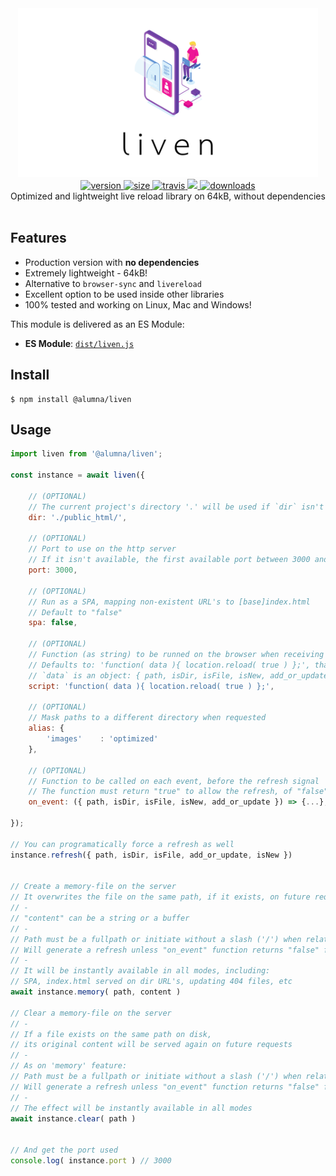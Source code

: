 <div align="center">
	<img src="https://github.com/alumna/liven/raw/master/liven.svg?sanitize=true" alt="liven" width="480" height="270" />
</div>

<div align="center">
	<a href="https://npmjs.org/package/@alumna/liven">
		<img src="https://badgen.now.sh/npm/v/@alumna/liven" alt="version" />
	</a>
	<a href="https://npmjs.org/package/@alumna/liven">
		<img src="https://badgen.net/bundlephobia/min/@alumna/liven" alt="size" />
	</a>
	<a href="https://travis-ci.org/alumna/liven">
		<img src="https://travis-ci.org/alumna/liven.svg?branch=master" alt="travis" />
	</a>
	<a href="https://codecov.io/gh/alumna/liven">
		<img src="https://codecov.io/gh/alumna/liven/branch/master/graph/badge.svg" />
	</a>
	<a href="https://npmjs.org/package/@alumna/liven">
		<img src="https://badgen.now.sh/npm/dm/@alumna/liven" alt="downloads" />
	</a>
</div>

<div align="center">Optimized and lightweight live reload library on 64kB, without dependencies</div>

<br/>

## Features

* Production version with **no dependencies**
* Extremely lightweight - 64kB!
* Alternative to `browser-sync` and `livereload`
* Excellent option to be used inside other libraries
* 100% tested and working on Linux, Mac and Windows!

This module is delivered as an ES Module:

* **ES Module**: [`dist/liven.js`](https://unpkg.com/@alumna/liven/dist/liven.js)


## Install

```
$ npm install @alumna/liven
```


## Usage

```js
import liven from '@alumna/liven';

const instance = await liven({

	// (OPTIONAL)
	// The current project's directory '.' will be used if `dir` isn't passed
	dir: './public_html/',

	// (OPTIONAL)
	// Port to use on the http server
	// If it isn't available, the first available port between 3000 and 3100 will be used 
	port: 3000,

	// (OPTIONAL)
	// Run as a SPA, mapping non-existent URL's to [base]index.html
	// Default to "false"
	spa: false,

	// (OPTIONAL)
	// Function (as string) to be runned on the browser when receiving a socket signal
	// Defaults to: 'function( data ){ location.reload( true ) };', that simply reloads the page
	// `data` is an object: { path, isDir, isFile, isNew, add_or_update }
	script: 'function( data ){ location.reload( true ) };',

	// (OPTIONAL)
	// Mask paths to a different directory when requested
	alias: {
		'images'    : 'optimized'
	},
	
	// (OPTIONAL)
	// Function to be called on each event, before the refresh signal
	// The function must return "true" to allow the refresh, of "false" to don't allow
	on_event: ({ path, isDir, isFile, isNew, add_or_update }) => {...},
	
});

// You can programatically force a refresh as well
instance.refresh({ path, isDir, isFile, add_or_update, isNew })


// Create a memory-file on the server
// It overwrites the file on the same path, if it exists, on future requests
// -
// "content" can be a string or a buffer
// -
// Path must be a fullpath or initiate without a slash ('/') when relative
// Will generate a refresh unless "on_event" function returns "false" for the path
// -
// It will be instantly available in all modes, including:
// SPA, index.html served on dir URL's, updating 404 files, etc
await instance.memory( path, content )

// Clear a memory-file on the server
// -
// If a file exists on the same path on disk,
// its original content will be served again on future requests
// -
// As on 'memory' feature:
// Path must be a fullpath or initiate without a slash ('/') when relative
// Will generate a refresh unless "on_event" function returns "false" for the path
// -
// The effect will be instantly available in all modes
await instance.clear( path )


// And get the port used
console.log( instance.port ) // 3000
```
